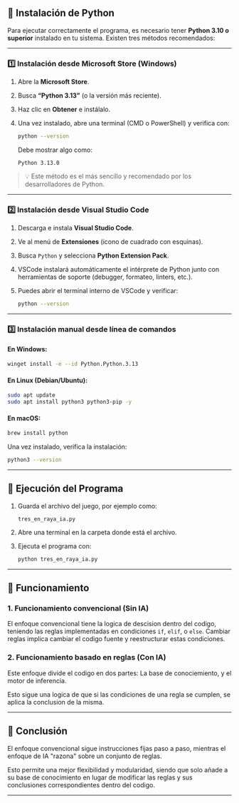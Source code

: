 


## 🐍 Instalación de Python

Para ejecutar correctamente el programa, es necesario tener **Python 3.10 o superior** instalado en tu sistema.
Existen tres métodos recomendados:

---

### **1️⃣ Instalación desde Microsoft Store (Windows)**

1. Abre la **Microsoft Store**.
2. Busca **“Python 3.13”** (o la versión más reciente).
3. Haz clic en **Obtener** e instálalo.
4. Una vez instalado, abre una terminal (CMD o PowerShell) y verifica con:

   ```bash
   python --version
   ```

   Debe mostrar algo como:

   ```
   Python 3.13.0
   ```

> 💡 Este método es el más sencillo y recomendado por los desarrolladores de Python.

---

### **2️⃣ Instalación desde Visual Studio Code**

1. Descarga e instala **Visual Studio Code**.
2. Ve al menú de **Extensiones** (icono de cuadrado con esquinas).
3. Busca `Python` y selecciona **Python Extension Pack**.
4. VSCode instalará automáticamente el intérprete de Python junto con herramientas de soporte (debugger, formateo, linters, etc.).
5. Puedes abrir el terminal interno de VSCode y verificar:

   ```bash
   python --version
   ```

---

### **3️⃣ Instalación manual desde línea de comandos**

#### En Windows:

```bash
winget install -e --id Python.Python.3.13
```

#### En Linux (Debian/Ubuntu):

```bash
sudo apt update
sudo apt install python3 python3-pip -y
```

#### En macOS:

```bash
brew install python
```

Una vez instalado, verifica la instalación:

```bash
python3 --version
```

---

## 🚀 Ejecución del Programa

1. Guarda el archivo del juego, por ejemplo como:

   ```
   tres_en_raya_ia.py
   ```

2. Abre una terminal en la carpeta donde está el archivo.

3. Ejecuta el programa con:

   ```bash
   python tres_en_raya_ia.py
   ```


---

## 🤖 Funcionamiento

### 1. Funcionamiento convencional (Sin IA)
El enfoque convencional tiene la logica de descision dentro del codigo, teniendo las reglas implementadas en condiciones `if`, `elif`, o `else`.
Cambiar reglas implica cambiar el codigo fuente y reestructurar estas condiciones.

### 2. Funcionamiento basado en reglas (Con IA)

Este enfoque divide el codigo en dos partes: La base de conociemiento, y el motor de inferencia.

Esto sigue una logica de que si las condiciones de una regla se cumplen, se aplica la conclusion de la misma.



---

## 🧩 Conclusión

El enfoque convencional sigue instrucciones fijas paso a paso, mientras el enfoque de IA "razona" sobre un conjunto de reglas.

Esto permite una mejor flexibilidad y modularidad, siendo que solo añade a su base de conocimiento en lugar de modificar las reglas y sus conclusiones correspondientes dentro del codigo.

---


